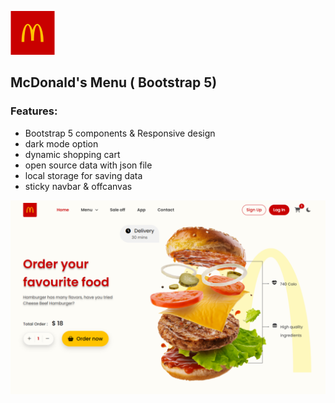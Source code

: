 ![logo image](./images/logo-PNG.png)  
##  McDonald's Menu ( Bootstrap 5)
 
### Features:
- Bootstrap 5 components & Responsive design
- dark mode option
- dynamic shopping cart
- open source data with json file
- local storage for saving data
- sticky navbar & offcanvas

![preview image](./images/screen.png)
